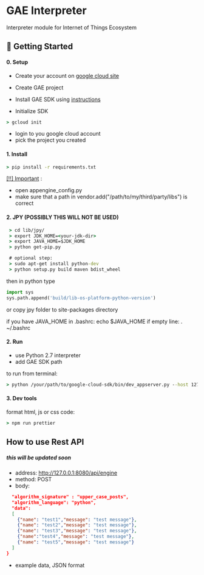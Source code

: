 # GAE Interpreter
Interpreter module for Internet of Things Ecosystem


## 🚀 Getting Started


#### 0. Setup

- Create your account on [google cloud site](https://cloud.google.com) 
- Create GAE project
- Install GAE SDK using [instructions](https://cloud.google.com/sdk/docs/quickstarts) 

- Initialize SDK
```cmd
> gcloud init 
```
- login to you google cloud account
- pick the project you created

#### 1. Install
```cmd
> pip install -r requirements.txt
```

[[!!] Important](https://cloud.google.com/appengine/docs/standard/python/tools/using-libraries-python-27) :
- open appengine_config.py
- make sure that a path in vendor.add("/path/to/my/third/party/libs") is correct

#### 2. JPY (POSSIBLY THIS WILL NOT BE USED)

```cmd
 > cd lib/jpy/
 > export JDK_HOME=<your-jdk-dir>
 > export JAVA_HOME=$JDK_HOME
 > python get-pip.py

 # optional step:
 > sudo apt-get install python-dev
 > python setup.py build maven bdist_wheel
```

then in python type
```python
import sys
sys.path.append('build/lib-os-platform-python-version')
```
or copy jpy folder to site-packages directory

if you have JAVA_HOME in .bashrc:
 echo $JAVA_HOME
if empty line:
 . ~/.bashrc


#### 2. Run
- use Python 2.7 interpreter
- add GAE SDK path 


to run from terminal:
```cmd
> python /your/path/to/google-cloud-sdk/bin/dev_appserver.py --host 127.0.0.1
```


#### 3. Dev tools
format html, js or css code:
```cmd
> npm run prettier
```


## How to use Rest API
##### this will be updated soon

- address: http://127.0.0.1:8080/api/engine
- method: POST
- body: 
```json {
  "algorithm_signature" : "upper_case_posts",
  "algorithm_language": "python",
  "data":
  [
    {"name": "test1","message": "test message"},
    {"name": "test2","message": "test message"},
    {"name": "test3","message": "test message"},
    {"name":"test4","message": "test message"},
    {"name": "test5","message": "test message"}
  ]
}
```
- example data, JSON format




